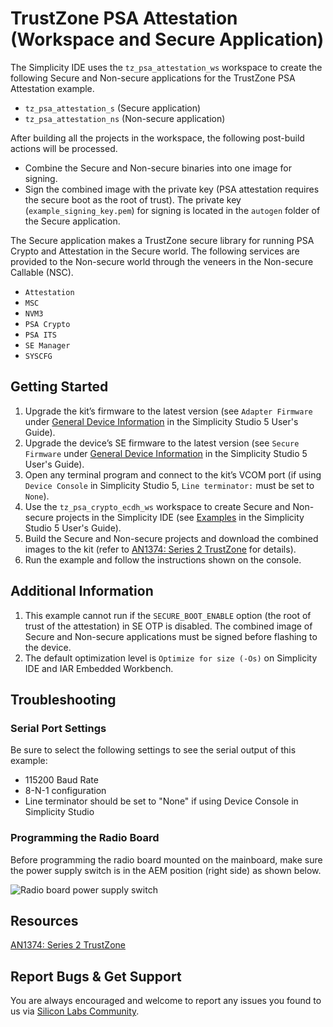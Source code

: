 # TrustZone PSA Attestation (Workspace and Secure Application)

The Simplicity IDE uses the `tz_psa_attestation_ws` workspace to create the following Secure and Non-secure applications for the TrustZone PSA Attestation example.

* `tz_psa_attestation_s` (Secure application)
* `tz_psa_attestation_ns` (Non-secure application)

After building all the projects in the workspace, the following post-build actions will be processed.

* Combine the Secure and Non-secure binaries into one image for signing.
* Sign the combined image with the private key (PSA attestation requires the secure boot as the root of trust). The private key (`example_signing_key.pem`) for signing is located in the `autogen` folder of the Secure application.

The Secure application makes a TrustZone secure library for running PSA Crypto and Attestation in the Secure world. The following services are provided to the Non-secure world through the veneers in the Non-secure Callable (NSC).

* `Attestation`
* `MSC`
* `NVM3`
* `PSA Crypto`
* `PSA ITS`
* `SE Manager`
* `SYSCFG`

## Getting Started

1. Upgrade the kit’s firmware to the latest version (see `Adapter Firmware` under [General Device Information](https://docs.silabs.com/simplicity-studio-5-users-guide/latest/ss-5-users-guide-about-the-launcher/welcome-and-device-tabs#general-device-information) in the Simplicity Studio 5 User's Guide).
2. Upgrade the device’s SE firmware to the latest version (see `Secure Firmware` under [General Device Information](https://docs.silabs.com/simplicity-studio-5-users-guide/latest/ss-5-users-guide-about-the-launcher/welcome-and-device-tabs#general-device-information) in the Simplicity Studio 5 User's Guide).
3. Open any terminal program and connect to the kit’s VCOM port (if using `Device Console` in Simplicity Studio 5, `Line terminator:` must be set to `None`).
4. Use the `tz_psa_crypto_ecdh_ws` workspace to create Secure and Non-secure projects in the Simplicity IDE (see [Examples](https://docs.silabs.com/simplicity-studio-5-users-guide/latest/ss-5-users-guide-getting-started/start-a-project#examples) in the Simplicity Studio 5 User's Guide).
5. Build the Secure and Non-secure projects and download the combined images to the kit (refer to [AN1374: Series 2 TrustZone](https://www.silabs.com/documents/public/application-notes/an1374-trustzone.pdf) for details).
6. Run the example and follow the instructions shown on the console.

## Additional Information

1. This example cannot run if the `SECURE_BOOT_ENABLE` option (the root of trust of the attestation) in SE OTP is disabled. The combined image of Secure and Non-secure applications must be signed before flashing to the device.
2. The default optimization level is `Optimize for size (-Os)` on Simplicity IDE and IAR Embedded Workbench.

## Troubleshooting

### Serial Port Settings

Be sure to select the following settings to see the serial output of this example:

* 115200 Baud Rate 
* 8-N-1 configuration
* Line terminator should be set to "None" if using Device Console in Simplicity Studio

### Programming the Radio Board

Before programming the radio board mounted on the mainboard, make sure the power supply switch is in the AEM position (right side) as shown below.

![Radio board power supply switch](tz_psa_attestation_ns/image/readme_img0.png)

## Resources

[AN1374: Series 2 TrustZone](https://www.silabs.com/documents/public/application-notes/an1374-trustzone.pdf)

## Report Bugs & Get Support

You are always encouraged and welcome to report any issues you found to us via [Silicon Labs Community](https://community.silabs.com/).